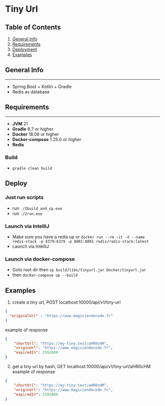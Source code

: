 # Tiny Url

## Table of Contents

1. [General Info](#general-info)
2. [Requirements](#requirements)
3. [Deployment](#deploy)
4. [Examples](#examples)

## General Info

---

- Spring Boot + Kotlin + Gradle 
- Redis as database

## Requirements

---

- **JVM** 21
- **Gradle** 8.7 or higher
- **Docker** 18.06 or higher
- **Docker-compose** 1.25.0 or higher
- **Redis**

### Build

- `gradle clean build`

## Deploy

### Just run scripts

- run `./1build_and_cp.exe`
- run `./2run.exe`

### Launch via IntelliJ

- Make sure you have a redis up or `docker run --rm -it -d --name redis-stack -p 6379:6379 -p 8001:8001 redis/redis-stack:latest`
- Launch via IntelliJ

### Launch via docker-compose

- Goto root dir then `cp build/libs/tinyurl.jar Docker/tinyurl.jar`
- then `docker-compose up --build`

## Examples

1. create a tiny url, POST localhost:10000/api/v1/tiny-url
```json
{
  "originalUrl" : "https://www.magiciendecode.fr"
}
```
example of response
```json
{
    "shortUrl": "https://my-tiny.test/aHR0cHM",
    "originUrl": "https://www.magiciendecode.fr",
    "expiredIn": 2592000
}
```
2. get a tiny url by hash, GET localhost:10000/api/v1/tiny-url/aHR0cHM
example of response
```json
{
    "shortUrl": "https://my-tiny.test/aHR0cHM",
    "originUrl": "https://www.magiciendecode.fr",
    "expiredIn": 2592000
}
```